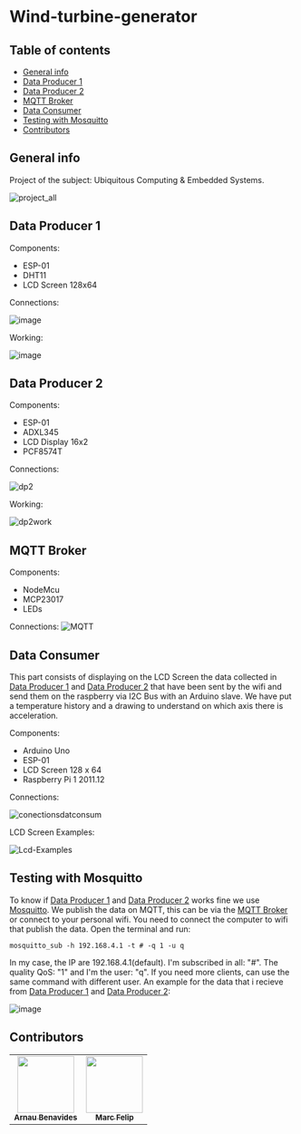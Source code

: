 # Wind-turbine-generator
## Table of contents
* [General info](#general-info)
* [Data Producer 1](#data-producer-1)
* [Data Producer 2](#data-producer-2)
* [MQTT Broker](#mqtt-broker)
* [Data Consumer](#data-consumer)
* [Testing with Mosquitto](#testing-with-mosquitto)
* [Contributors](#contributors)



## General info

Project of the subject: Ubiquitous Computing & Embedded Systems.


![project_all](https://user-images.githubusercontent.com/10574631/141642325-59ed1986-85b4-43cc-8574-5b84bb682db2.png)


## Data Producer 1
Components:
* ESP-01
* DHT11
* LCD Screen 128x64

Connections:

![image](https://user-images.githubusercontent.com/10574631/146461469-68cd5f64-a277-434a-94d7-b0d80d35c5c7.png)

Working:

![image](https://user-images.githubusercontent.com/10574631/146462222-d41a657e-3c51-4086-b997-24b5d4edfbf1.png)

## Data Producer 2

  Components:
  * ESP-01
  * ADXL345
  * LCD Display 16x2
  * PCF8574T

  Connections:

  ![dp2](https://user-images.githubusercontent.com/10574631/141659065-3336e771-082f-4c07-b2f8-35d228788038.png)

  Working:

  ![dp2work](https://user-images.githubusercontent.com/10574631/141686026-fedbf773-6796-4589-894b-0f5f358a0f54.gif)

## MQTT Broker
Components:
* NodeMcu
* MCP23017
* LEDs

Connections:
![MQTT](https://user-images.githubusercontent.com/10574631/144288629-935dc973-7754-47f7-9460-0a5b0d6aa721.png)


## Data Consumer

This part consists of displaying on the LCD Screen the data collected in [Data Producer 1](#data-producer-1) and [Data Producer 2](#data-producer-2) that have been sent by the wifi and send them on the raspberry via I2C Bus with an Arduino slave.
We have put a temperature history and a drawing to understand on which axis there is acceleration.

Components:
* Arduino Uno
* ESP-01
* LCD Screen 128 x 64
* Raspberry Pi 1 2011.12

Connections:

![conectionsdatconsum](https://user-images.githubusercontent.com/10574631/147952599-b2877996-da45-4810-9420-53db5e893a3e.png)

LCD Screen Examples:

![Lcd-Examples](https://user-images.githubusercontent.com/10574631/147292413-78cee10e-c682-46a6-baf2-38729fa778c2.png)

## Testing with Mosquitto

To know if [Data Producer 1](#data-producer-1) and [Data Producer 2](#data-producer-2) works fine we use [Mosquitto](https://mosquitto.org). We publish the data on MQTT, this can be via the [MQTT Broker](#mqtt-broker) or connect to your personal wifi.
You need to connect the computer to wifi that publish the data. Open the terminal and run:

```
mosquitto_sub -h 192.168.4.1 -t # -q 1 -u q
```
In my case, the IP are 192.168.4.1(default). I'm subscribed in all: "#". The quality QoS: "1" and I'm the user: "q".
If you need more clients, can use the same command with different user.
An example for the data that i recieve from [Data Producer 1](#data-producer-1) and [Data Producer 2](#data-producer-2):

![image](https://user-images.githubusercontent.com/10574631/146458070-a1b922c5-70de-496b-b252-ccd507972ad5.png)

## Contributors
<!-- ALL-CONTRIBUTORS-LIST:START - Do not remove or modify this section -->
<!-- prettier-ignore -->
<!-- markdownlint-disable -->
<table>
  <tr>
    <td align="center"><a href="https://github.com/arnaubena97"><img src="https://avatars0.githubusercontent.com/u/10574631?s=460&v=4" width="100px;" alt=""/><br /><sub><b>Arnau Benavides</b></sub></a></td>
    <td align="center"><a href="https://github.com/MarcFelip"><img src="https://avatars.githubusercontent.com/u/58440805?v=4" width="100px;" alt=""/><br /><sub><b>Marc Felip</b></sub></a><br /></td>

  </tr>
 </table>
<!-- ALL-CONTRIBUTORS-LIST:END -->